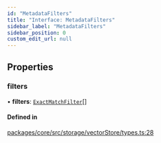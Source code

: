 ```yaml
---
id: "MetadataFilters"
title: "Interface: MetadataFilters"
sidebar_label: "MetadataFilters"
sidebar_position: 0
custom_edit_url: null
---
```


## Properties

### filters

• **filters**: [`ExactMatchFilter`](ExactMatchFilter.md)[]

#### Defined in

[packages/core/src/storage/vectorStore/types.ts:28](https://github.com/run-llama/LlamaIndexTS/blob/d613bbd/packages/core/src/storage/vectorStore/types.ts#L28)
